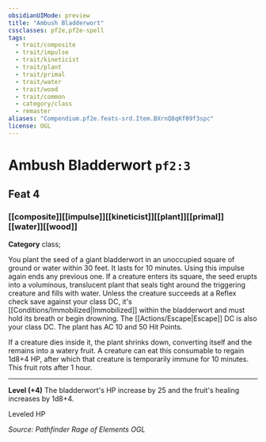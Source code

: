 ```yaml
---
obsidianUIMode: preview
title: "Ambush Bladderwort"
cssclasses: pf2e,pf2e-spell
tags:
  - trait/composite
  - trait/impulse
  - trait/kineticist
  - trait/plant
  - trait/primal
  - trait/water
  - trait/wood
  - trait/common
  - category/class
  - remaster
aliases: "Compendium.pf2e.feats-srd.Item.BXrnQ8qKf09f3spc"
license: OGL
---
```

# Ambush Bladderwort `pf2:3`
## Feat 4
### [[composite]][[impulse]][[kineticist]][[plant]][[primal]][[water]][[wood]]

**Category** class; 




You plant the seed of a giant bladderwort in an unoccupied square of ground or water within 30 feet. It lasts for 10 minutes. Using this impulse again ends any previous one. If a creature enters its square, the seed erupts into a voluminous, translucent plant that seals tight around the triggering creature and fills with water. Unless the creature succeeds at a Reflex check save against your class DC, it's [[Conditions/Immobilized|Immobilized]] within the bladderwort and must hold its breath or begin drowning. The [[Actions/Escape|Escape]] DC is also your class DC. The plant has AC 10 and 50 Hit Points.

If a creature dies inside it, the plant shrinks down, converting itself and the remains into a watery fruit. A creature can eat this consumable to regain 1d8+4 HP, after which that creature is temporarily immune for 10 minutes. This fruit rots after 1 hour.

* * *

**Level (+4)** The bladderwort's HP increase by 25 and the fruit's healing increases by 1d8+4.

Leveled HP

*Source: Pathfinder Rage of Elements*
*OGL*